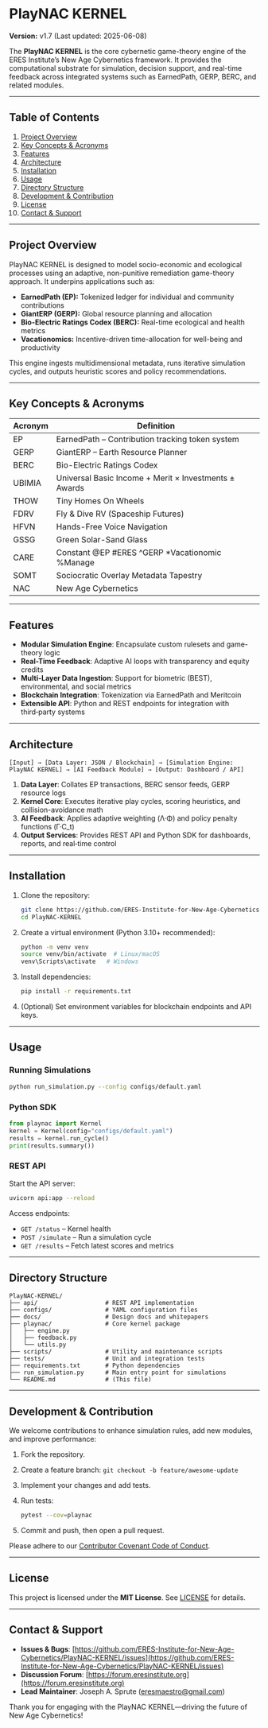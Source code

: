 # PlayNAC KERNEL

**Version:** v1.7 (Last updated: 2025-06-08)

The **PlayNAC KERNEL** is the core cybernetic game-theory engine of the ERES Institute’s New Age Cybernetics framework. It provides the computational substrate for simulation, decision support, and real-time feedback across integrated systems such as EarnedPath, GERP, BERC, and related modules.

---

## Table of Contents

1. [Project Overview](#project-overview)
2. [Key Concepts & Acronyms](#key-concepts--acronyms)
3. [Features](#features)
4. [Architecture](#architecture)
5. [Installation](#installation)
6. [Usage](#usage)
7. [Directory Structure](#directory-structure)
8. [Development & Contribution](#development--contribution)
9. [License](#license)
10. [Contact & Support](#contact--support)

---

## Project Overview

PlayNAC KERNEL is designed to model socio-economic and ecological processes using an adaptive, non-punitive remediation game-theory approach. It underpins applications such as:

* **EarnedPath (EP):** Tokenized ledger for individual and community contributions
* **GiantERP (GERP):** Global resource planning and allocation
* **Bio-Electric Ratings Codex (BERC):** Real-time ecological and health metrics
* **Vacationomics:** Incentive-driven time-allocation for well-being and productivity

This engine ingests multidimensional metadata, runs iterative simulation cycles, and outputs heuristic scores and policy recommendations.

---

## Key Concepts & Acronyms

| Acronym | Definition                                            |
| ------- | ----------------------------------------------------- |
| EP      | EarnedPath – Contribution tracking token system       |
| GERP    | GiantERP – Earth Resource Planner                     |
| BERC    | Bio-Electric Ratings Codex                            |
| UBIMIA  | Universal Basic Income + Merit × Investments ± Awards |
| THOW    | Tiny Homes On Wheels                                  |
| FDRV    | Fly & Dive RV (Spaceship Futures)                     |
| HFVN    | Hands-Free Voice Navigation                           |
| GSSG    | Green Solar-Sand Glass                                |
| CARE    | Constant @EP #ERES ^GERP \*Vacationomic %Manage       |
| SOMT    | Sociocratic Overlay Metadata Tapestry                 |
| NAC     | New Age Cybernetics                                   |

---

## Features

* **Modular Simulation Engine**: Encapsulate custom rulesets and game-theory logic
* **Real-Time Feedback**: Adaptive AI loops with transparency and equity credits
* **Multi-Layer Data Ingestion**: Support for biometric (BEST), environmental, and social metrics
* **Blockchain Integration**: Tokenization via EarnedPath and Meritcoin
* **Extensible API**: Python and REST endpoints for integration with third‑party systems

---

## Architecture

```
[Input] → [Data Layer: JSON / Blockchain] → [Simulation Engine: PlayNAC KERNEL] → [AI Feedback Module] → [Output: Dashboard / API]
```

1. **Data Layer**: Collates EP transactions, BERC sensor feeds, GERP resource logs
2. **Kernel Core**: Executes iterative play cycles, scoring heuristics, and collision-avoidance math
3. **AI Feedback**: Applies adaptive weighting (Λ·Φ) and policy penalty functions (Γ·C\_t)
4. **Output Services**: Provides REST API and Python SDK for dashboards, reports, and real‑time control

---

## Installation

1. Clone the repository:

   ```bash
   git clone https://github.com/ERES-Institute-for-New-Age-Cybernetics/PlayNAC-KERNEL.git
   cd PlayNAC-KERNEL
   ```
2. Create a virtual environment (Python 3.10+ recommended):

   ```bash
   python -m venv venv
   source venv/bin/activate  # Linux/macOS
   venv\Scripts\activate   # Windows
   ```
3. Install dependencies:

   ```bash
   pip install -r requirements.txt
   ```
4. (Optional) Set environment variables for blockchain endpoints and API keys.

---

## Usage

### Running Simulations

```bash
python run_simulation.py --config configs/default.yaml
```

### Python SDK

```python
from playnac import Kernel
kernel = Kernel(config="configs/default.yaml")
results = kernel.run_cycle()
print(results.summary())
```

### REST API

Start the API server:

```bash
uvicorn api:app --reload
```

Access endpoints:

* `GET /status` – Kernel health
* `POST /simulate` – Run a simulation cycle
* `GET /results` – Fetch latest scores and metrics

---

## Directory Structure

```
PlayNAC-KERNEL/
├── api/                   # REST API implementation
├── configs/               # YAML configuration files
├── docs/                  # Design docs and whitepapers
├── playnac/               # Core kernel package
│   ├── engine.py
│   ├── feedback.py
│   └── utils.py
├── scripts/               # Utility and maintenance scripts
├── tests/                 # Unit and integration tests
├── requirements.txt       # Python dependencies
├── run_simulation.py      # Main entry point for simulations
└── README.md              # (This file)
```

---

## Development & Contribution

We welcome contributions to enhance simulation rules, add new modules, and improve performance:

1. Fork the repository.
2. Create a feature branch: `git checkout -b feature/awesome-update`
3. Implement your changes and add tests.
4. Run tests:

   ```bash
   pytest --cov=playnac
   ```
5. Commit and push, then open a pull request.

Please adhere to our [Contributor Covenant Code of Conduct](CODE_OF_CONDUCT.md).

---

## License

This project is licensed under the **MIT License**. See [LICENSE](LICENSE) for details.

---

## Contact & Support

* **Issues & Bugs**: [https://github.com/ERES-Institute-for-New-Age-Cybernetics/PlayNAC-KERNEL/issues](https://github.com/ERES-Institute-for-New-Age-Cybernetics/PlayNAC-KERNEL/issues)
* **Discussion Forum**: [https://forum.eresinstitute.org](https://forum.eresinstitute.org)
* **Lead Maintainer**: Joseph A. Sprute ([eresmaestro@gmail.com](mailto:eresmaestro@gmail.com))

Thank you for engaging with the PlayNAC KERNEL—driving the future of New Age Cybernetics!
